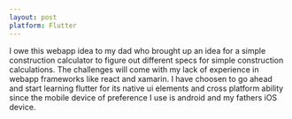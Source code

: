 ```yaml
---
layout: post
platform: Flutter
---
```

I owe this webapp idea to my dad who brought up an idea for a simple construction calculator to figure out different specs for simple construction calculations. The challenges will come with my lack of experience in webapp frameworks like react and xamarin. 
I have choosen to go ahead and start learning flutter for its native ui elements and cross platform ability since the mobile device of preference I use is android and my fathers iOS device.
